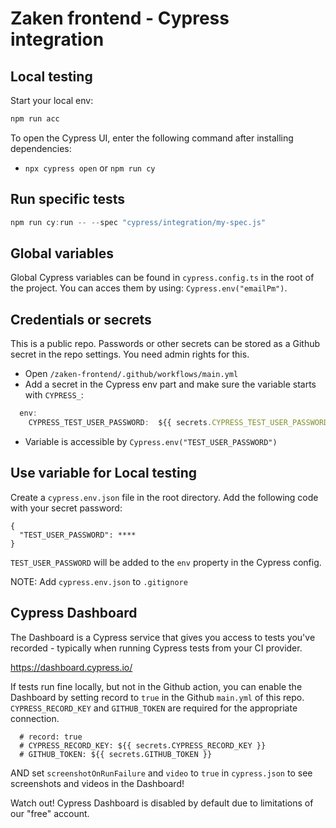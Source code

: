 # Zaken frontend - Cypress integration

## Local testing

Start your local env:

```JavaScript
npm run acc
```

To open the Cypress UI, enter the following command after installing dependencies:

- `npx cypress open` or `npm run cy`

## Run specific tests
```JavaScript
npm run cy:run -- --spec "cypress/integration/my-spec.js"
```

## Global variables

Global Cypress variables can be found in `cypress.config.ts` in the root of the project. You can acces them by using: `Cypress.env("emailPm")`.

## Credentials or secrets

This is a public repo. Passwords or other secrets can be stored as a Github secret in the repo settings. You need admin rights for this.

- Open `/zaken-frontend/.github/workflows/main.yml`
- Add a secret in the Cypress env part and make sure the variable starts with `CYPRESS_`:

```JavaScript
  env:
    CYPRESS_TEST_USER_PASSWORD:  ${{ secrets.CYPRESS_TEST_USER_PASSWORD }}

```
- Variable is accessible by `Cypress.env("TEST_USER_PASSWORD")`

## Use variable for Local testing

Create a `cypress.env.json` file in the root directory. Add the following code with your secret password:

```
{
  "TEST_USER_PASSWORD": ****
}
```
`TEST_USER_PASSWORD` will be added to the `env` property in the Cypress config.

NOTE: Add `cypress.env.json` to `.gitignore`

## Cypress Dashboard

The Dashboard is a Cypress service that gives you access to tests you've recorded - typically when running Cypress tests from your CI provider.

https://dashboard.cypress.io/

If tests run fine locally, but not in the Github action, you can enable the Dashboard by setting record to `true` in the Github `main.yml` of this repo. `CYPRESS_RECORD_KEY` and `GITHUB_TOKEN` are required for the appropriate connection.

```
  # record: true
  # CYPRESS_RECORD_KEY: ${{ secrets.CYPRESS_RECORD_KEY }}
  # GITHUB_TOKEN: ${{ secrets.GITHUB_TOKEN }}
```

AND set `screenshotOnRunFailure` and `video` to `true` in `cypress.json` to see screenshots and videos in the Dashboard!

Watch out! Cypress Dashboard is disabled by default due to limitations of our "free" account.
